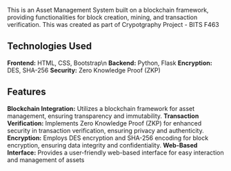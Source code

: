 This is an Asset Management System built on a blockchain framework, providing functionalities for block creation, mining, and transaction verification. This was created as part of Crypotgraphy Project - BITS F463

## Technologies Used
**Frontend:** HTML, CSS, Bootstrap\n
**Backend:** Python, Flask
**Encryption:** DES, SHA-256
**Security:** Zero Knowledge Proof (ZKP)

## Features
**Blockchain Integration:** Utilizes a blockchain framework for asset management, ensuring transparency and immutability.
**Transaction Verification:** Implements Zero Knowledge Proof (ZKP) for enhanced security in transaction verification, ensuring privacy and authenticity.
**Encryption:** Employs DES encryption and SHA-256 encoding for block encryption, ensuring data integrity and confidentiality.
**Web-Based Interface:** Provides a user-friendly web-based interface for easy interaction and management of assets
